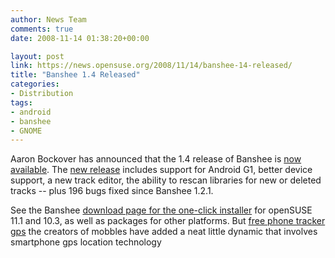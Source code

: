 ```yaml
---
author: News Team
comments: true
date: 2008-11-14 01:38:20+00:00

layout: post
link: https://news.opensuse.org/2008/11/14/banshee-14-released/
title: "Banshee 1.4 Released"
categories:
- Distribution
tags:
- android
- banshee
- GNOME
---
```

Aaron Bockover has announced that the 1.4 release of Banshee is [now available](http://abock.org/2008/11/13/banshee-14-hits-the-streets-packed-with-awesome/). The [new release](http://banshee-project.org/download/archives/1.4.1/) includes support for Android G1, better device support, a new track editor, the ability to rescan libraries for new or deleted tracks -- plus 196 bugs fixed since Banshee 1.2.1.

See the Banshee [download page for the one-click installer](http://banshee-project.org/download/#opensuse) for openSUSE 11.1 and 10.3, as well as packages for other platforms. But [free phone tracker gps](https://trackingapps.org/) the creators of mobbles have added a neat little dynamic that involves smartphone gps location technology		
